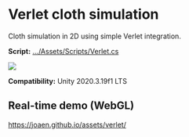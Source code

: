 # Verlet cloth simulation
 Cloth simulation in 2D using simple Verlet integration.

**Script:**
 [.../Assets/Scripts/Verlet.cs](https://github.com/joaen/verlet-cloth-simulation/blob/main/Assets/Scripts/Verlet.cs)

![](2Dcloth.gif)

**Compatibility:** Unity 2020.3.19f1 LTS

## Real-time demo (WebGL)
https://joaen.github.io/assets/verlet/ 


